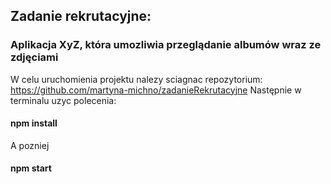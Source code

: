 ## Zadanie rekrutacyjne:
### Aplikacja XyZ, która umozliwia przeglądanie albumów wraz ze zdjęciami
W celu uruchomienia projektu nalezy sciagnac repozytorium:
https://github.com/martyna-michno/zadanieRekrutacyjne
Następnie w terminalu uzyc polecenia:
#### npm install
A pozniej 
#### npm start
